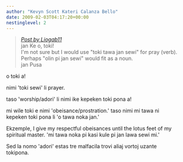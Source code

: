 ```yaml
---
author: "Kevyn Scott Kateri Calanza Bello"
date: 2009-02-03T04:17:20+00:00
nestinglevel: 2
---
```

> [_Post by Liogab11_](/p8S2b8WG/adori-worship#post3)  
> jan Ke o, toki!  
> I'm not sure but I would use "toki tawa jan sewi" for pray (verb).  
> Perhaps "olin pi jan sewi" would fit as a noun.  
> jan Pusa  
> 

o toki a!  
  
nimi 'toki sewi' li prayer.  
  
taso 'worship/adori' li nimi ike kepeken toki pona a!  
  
mi wile toki e nimi 'obeisance/prostration.' taso nimi mi tawa ni  
kepeken toki pona li 'o tawa noka jan.'  
  
Ekzemple, I give my respectful obeisances until the lotus feet of my  
spiritual master. 'mi tawa noka pi kasi kule pi jan lawa sewi mi.'  
  
Sed la nomo 'adori' estas tre malfacila trovi aliaj vortoj uzante  
tokipona.
